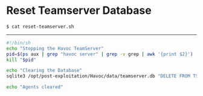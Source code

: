 # Reset Teamserver Database

`$ cat reset-teamserver.sh`

---

```bash
#!/bin/sh
echo "Stopping the Havoc TeamServer"
pid=$(ps aux | grep "havoc server" | grep -v grep | awk '{print $2}')
kill "$pid"

echo "Clearing the Database"
sqlite3 /opt/post-exploitation/Havoc/data/teamserver.db "DELETE FROM TS_Agents;"

echo "Agents cleared"
```